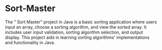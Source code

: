 # Sort-Master
The " Sort Master" project in Java is a basic sorting application where users input an array, choose a sorting algorithm, and view the sorted array. It includes user input validation, sorting algorithm selection, and output display. This project aids in learning sorting algorithms' implementations and functionality in Java.
